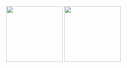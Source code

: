 <span>
  <img src="https://github-readme-stats.vercel.app/api/top-langs/?username=Taka1304&theme=react&langs_count=3" height="150" />
  <img src="https://github-readme-stats.vercel.app/api?username=Taka1304&theme=react" height="150" />
</span>

<!--
**TakayaKatsuki/TakayaKatsuki** is a ✨ _special_ ✨ repository because its `README.md` (this file) appears on your GitHub profile.

Here are some ideas to get you started:

- 🔭 I’m currently working on ...
- 🌱 I’m currently learning ...
- 👯 I’m looking to collaborate on ...
- 🤔 I’m looking for help with ...
- 💬 Ask me about ...
- 📫 How to reach me: ...
- 😄 Pronouns: ...
- ⚡ Fun fact: ...
-->
